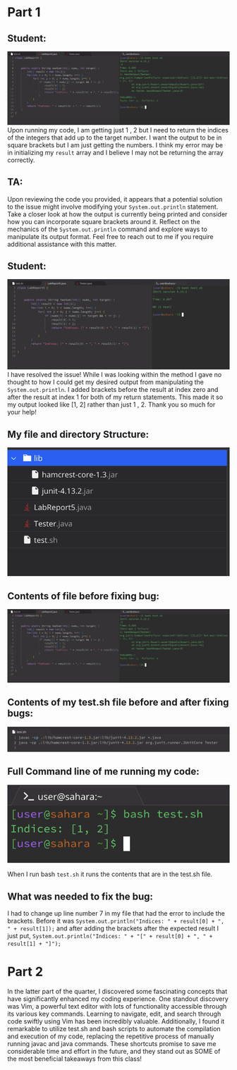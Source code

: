# Part 1

## Student:
![image](1)
Upon running my code, I am getting just 1 , 2 but I need to return the indices of the integers that add up to the target number. I want the output to be in square brackets but I am just getting the numbers. I think my error may be in initializing my `result` array and I believe I may not be returning the array correctly.

## TA:
Upon reviewing the code you provided, it appears that a potential solution to the issue might involve modifying your `System.out.println` statement. Take a closer look at how the output is currently being printed and consider how you can incorporate square brackets around it. Reflect on the mechanics of the `System.out.println` command and explore ways to manipulate its output format. Feel free to reach out to me if you require additional assistance with this matter.

## Student:
![image](2)
I have resolved the issue! While I was looking within the method I gave no thought to how I could get my desired output from manipulating the `System.out.println`. I added brackets before the result at index zero and after the result at index 1 for both of my return statements. This made it so my output looked like [1, 2] rather than just 1 , 2. Thank you so much for your help!

## My file and directory Structure:
![image](4)

## Contents of file before fixing bug:
![image](1)

## Contents of my test.sh file before and after fixing bugs:
![image](3)

## Full Command line of me running my code:
![image](fullCommandLine)

When I run bash `test.sh` it runs the contents that are in the test.sh file.

## What was needed to fix the bug:
I had to change up line number 7 in my file that had the error to include the brackets. Before it was `System.out.println("Indices: " + result[0] + ", " + result[1]);` and after adding the brackets after the expected result I just put, `System.out.println("Indices: " + "[" + result[0] + ", " + result[1] + "]");`

# Part 2

In the latter part of the quarter, I discovered some fascinating concepts that have significantly enhanced my coding experience. One standout discovery was Vim, a powerful text editor with lots of functionality accessible through its various key commands. Learning to navigate, edit, and search through code swiftly using Vim has been incredibly valuable. Additionally, I found it remarkable to utilize test.sh and bash scripts to automate the compilation and execution of my code, replacing the repetitive process of manually running javac and java commands. These shortcuts promise to save me considerable time and effort in the future, and they stand out as SOME of the most beneficial takeaways from this class!




